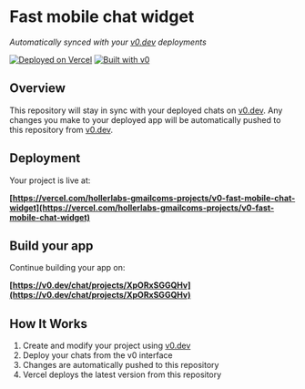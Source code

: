 # Fast mobile chat widget

*Automatically synced with your [v0.dev](https://v0.dev) deployments*

[![Deployed on Vercel](https://img.shields.io/badge/Deployed%20on-Vercel-black?style=for-the-badge&logo=vercel)](https://vercel.com/hollerlabs-gmailcoms-projects/v0-fast-mobile-chat-widget)
[![Built with v0](https://img.shields.io/badge/Built%20with-v0.dev-black?style=for-the-badge)](https://v0.dev/chat/projects/XpORxSGGQHv)

## Overview

This repository will stay in sync with your deployed chats on [v0.dev](https://v0.dev).
Any changes you make to your deployed app will be automatically pushed to this repository from [v0.dev](https://v0.dev).

## Deployment

Your project is live at:

**[https://vercel.com/hollerlabs-gmailcoms-projects/v0-fast-mobile-chat-widget](https://vercel.com/hollerlabs-gmailcoms-projects/v0-fast-mobile-chat-widget)**

## Build your app

Continue building your app on:

**[https://v0.dev/chat/projects/XpORxSGGQHv](https://v0.dev/chat/projects/XpORxSGGQHv)**

## How It Works

1. Create and modify your project using [v0.dev](https://v0.dev)
2. Deploy your chats from the v0 interface
3. Changes are automatically pushed to this repository
4. Vercel deploys the latest version from this repository